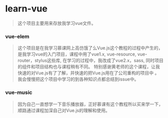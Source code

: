 # learn-vue

> 这个项目主要用来存放我学习vue文件。

### vue-elem 

> 这个项目是在我学习慕课网上高仿饿了么Vue.js这个教程的过程中产生的，是我学习vue的入门项目，课程中用了vue1.x, vue-resource, vue-router，stylus这些库, 在学习的过程中，我改成了vue2.x，sass, 同时项目的组件和项目结构也与课程稍有不同。 特别感谢黄老师的这个课程，让我快速的对Vue.js有了了解，并快速的把Vue.js用在了公司重构的项目中 。
  > 我会慢慢把这个项目中学习的到各种知识点都总结到issue中。

### vue-music
> 因为自己一直想学一下音乐播放器，正好慕课有这个教程所以买来学一下，顺路通过课程加深自己对Vue.js的理解和使用。

